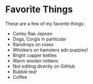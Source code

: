 # Favorite Things

These are a few of my favorite things:

- Carley Rae Jepsen
- Dogs, Corgis in particular
- Raindrops on roses
- Whiskers on hamsters adn puppies!
- Bright copper kettles
- Warm woolen mittens
- Not editing directly on GitHub
- Bubble tea!
- Coffee

